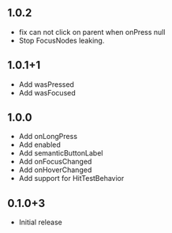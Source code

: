 ## 1.0.2
* fix can not click on parent when onPress null
* Stop FocusNodes leaking.

## 1.0.1+1
* Add wasPressed
* Add wasFocused

## 1.0.0
* Add onLongPress
* Add enabled
* Add semanticButtonLabel
* Add onFocusChanged
* Add onHoverChanged
* Add support for HitTestBehavior

## 0.1.0+3

* Initial release
